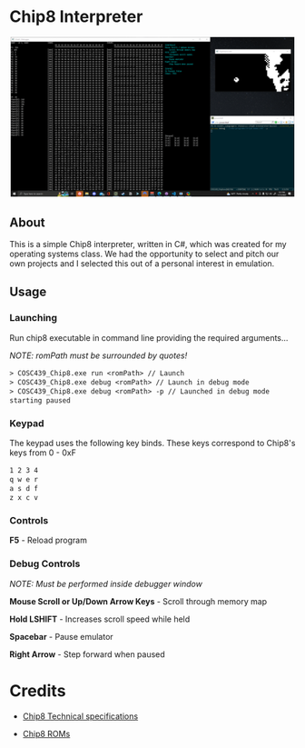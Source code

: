 # Chip8 Interpreter
<p align="center">
    <img src="docs/example.gif" width="500" alt="Interpreter demo">
</p>

## About

This is a simple Chip8 interpreter, written in C#, which was created for my operating systems class. We had the opportunity to select and pitch our own projects and I selected this out of a personal interest in emulation.

## Usage

### Launching
Run chip8 executable in command line providing the required arguments...
 
*NOTE: romPath must be surrounded by quotes!*

```
> COSC439_Chip8.exe run <romPath> // Launch
> COSC439_Chip8.exe debug <romPath> // Launch in debug mode
> COSC439_Chip8.exe debug <romPath> -p // Launched in debug mode starting paused 
```

### Keypad
The keypad uses the following key binds. These keys correspond to Chip8's keys from 0 - 0xF
```
1 2 3 4
q w e r
a s d f
z x c v
```
### Controls
**F5** - Reload program

### Debug Controls
*NOTE: Must be performed inside debugger window*

**Mouse Scroll or Up/Down Arrow Keys** - Scroll through memory map

**Hold LSHIFT** - Increases scroll speed while held

**Spacebar** - Pause emulator

**Right Arrow** - Step forward when paused

# Credits

- [Chip8 Technical specifications](http://devernay.free.fr/hacks/chip8/C8TECH10.HTM)

- [Chip8 ROMs](https://github.com/kripod/chip8-roms)
